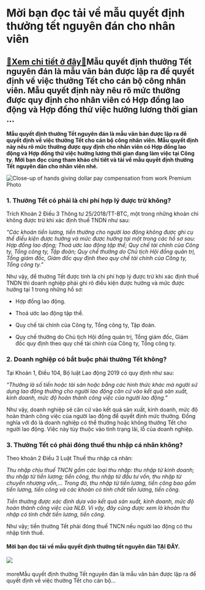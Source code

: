Mời bạn đọc tải về mẫu quyết định thưởng tết nguyên đán cho nhân viên
=====================================================================

[:gift:Xem chi tiết ở đây:gift:](https://hddtvn.com/moi-ban-doc-tai-ve-mau-quyet-dinh-thuong-tet-nguyen-dan-cho-nhan-vien/)Mẫu quyết định thưởng Tết nguyên đán là mẫu văn bản được lập ra để quyết định về việc thưởng Tết cho cán bộ công nhân viên. Mẫu quyết định này nêu rõ mức thưởng được quy định cho nhân viên có Hợp đồng lao động và Hợp đồng thử việc hưởng lương thời gian …
--------------------------------------------------------------------------------------------------------------------------------------------------------------------------------------------------------------------------------------------------------------

**Mẫu quyết định thưởng Tết nguyên đán là mẫu văn bản được lập ra để quyết định về việc thưởng Tết cho cán bộ công nhân viên. Mẫu quyết định này nêu rõ mức thưởng được quy định cho nhân viên có Hợp đồng lao động và Hợp đồng thử việc hưởng lương thời gian đang làm việc tại Công ty.** **Mời bạn đọc cùng tham khảo chi tiết và tải về mẫu quyết định thưởng Tết** **nguyên đán cho nhân viên nhé.**


![Close-up of hands giving dollar pay compensation from work Premium Photo](https://hddtvn.com/wp-content/uploads/2021/01/close-up-hands-giving-dollar-pay-compensation-from-work_2034-1646.jpg)


### 1. Thưởng Tết có phải là chi phí hợp lý được trừ không?


Trích Khoản 2 Điều 3 Thông tư 25/2018/TT-BTC, một trong những khoản chi không được trừ khi xác định thuế TNDN như sau:


*“Các khoản tiền lương, tiền thưởng cho người lao động không được ghi cụ thể điều kiện được hưởng và mức được hưởng tại một trong các hồ sơ sau: Hợp đồng lao động; Thoả ước lao động tập thể; Quy chế tài chính của Công ty, Tổng công ty, Tập đoàn; Quy chế thưởng do Chủ tịch Hội đồng quản trị, Tổng giám đốc, Giám đốc quy định theo quy chế tài chính của Công ty, Tổng công ty.”*


Như vậy, để thưởng Tết được tính là chi phí hợp lý được trừ khi xác định thuế TNDN thì doanh nghiệp phải ghi rõ điều kiện được hưởng và mức được hưởng tại 1 trong những hồ sơ:




* Hợp đồng lao động.

* Thoả ước lao động tập thể.

* Quy chế tài chính của Công ty, Tổng công ty, Tập đoàn.

* Quy chế thưởng do Chủ tịch Hội đồng quản trị, Tổng giám đốc, Giám đốc quy định theo quy chế tài chính của Công ty, Tổng công ty.



### 2. Doanh nghiệp có bắt buộc phải thưởng Tết không?


Tại Khoản 1, Điều 104, Bộ luật Lao động 2019 có quy định như sau:


*“Thưởng là số tiền hoặc tài sản hoặc bằng các hình thức khác mà người sử dụng lao động thưởng cho người lao động căn cứ vào kết quả sản xuất, kinh doanh, mức độ hoàn thành công việc của người lao động.”*


Như vậy, doanh nghiệp sẽ căn cứ vào kết quả sản xuất, kinh doanh, mức độ hoàn thành công việc của người lao động để quyết định mức thưởng. Đồng nghĩa với đó là doanh nghiệp có thể thưởng hoặc không thưởng Tết cho người lao động. Việc này tùy thuộc vào tình trạng lãi, lỗ của doanh nghiệp.


### 3. Thưởng Tết có phải đóng thuế thu nhập cá nhân không?


Theo khoản 2 Điều 3 Luật Thuế thu nhập cá nhân:


*Thu nhập chịu thuế TNCN gồm các loại thu nhập: thu nhập từ kinh doanh; thu nhập từ tiền lương; tiền công, thu nhập từ đầu tư vốn, thu nhập từ chuyển nhượng vốn,… Trong đó, thu nhập từ tiền lương, tiền công bao gồm tiền lương, tiền công và các khoản có tính chất tiền lương, tiền công.*


*Tiền thưởng được xác định dựa vào kết quả sản xuất, kinh doanh, mức độ hoàn thành công việc của NLĐ. Vì vậy, đây cũng được xem là khoản thu nhập có tính chất tiền lương, tiền công.*


Như vậy; tiền thưởng Tết phải đóng thuế TNCN nếu người lao động có thu nhập tính thuế.


#### **Mời bạn đọc tải về mẫu quyết định thưởng tết nguyên đán** **TẠI ĐÂY**.


![](https://hddtvn.com/wp-content/uploads/2021/02/98.png)


#### 


moreMẫu quyết định thưởng Tết nguyên đán là mẫu văn bản được lập ra để quyết định về việc thưởng Tết cho cán bộ…

